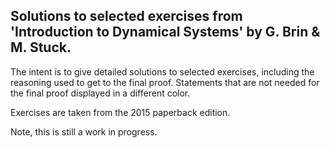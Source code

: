 ## Solutions to selected exercises from 'Introduction to Dynamical Systems' by G. Brin & M. Stuck. 

The intent is to give detailed solutions to selected exercises, including the reasoning used to get to the final proof.
Statements that are not needed for the final proof displayed in a different color.

Exercises are taken from the 2015 paperback edition.

Note, this is still a work in progress. 

